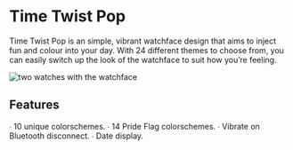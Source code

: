 # Time Twist Pop
Time Twist Pop is an simple, vibrant watchface design that aims to inject fun and colour into your day. With 24 different themes to choose from, you can easily switch up the look of the watchface to suit how you’re feeling. 

![two watches with the watchface](https://d00k.net/img/projects/timetwistpop02.jpg)

## Features
∙ 10 unique colorschemes. 
∙ 14 Pride Flag colorschemes. 
∙ Vibrate on Bluetooth disconnect. 
∙ Date display. 
